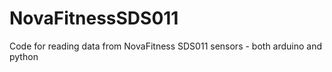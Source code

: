 # NovaFitnessSDS011

Code for reading data from NovaFitness SDS011 sensors - both arduino and python

